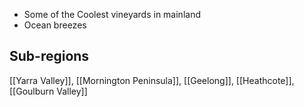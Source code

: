 + Some of the Coolest vineyards in mainland
+ Ocean breezes

Sub-regions
---
[[Yarra Valley]], [[Mornington Peninsula]], [[Geelong]], [[Heathcote]], [[Goulburn Valley]]